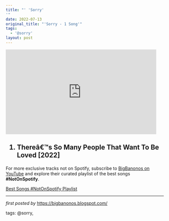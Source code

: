 ```yaml
---
title: "' 'Sorry'
'"
date: 2022-07-13
original_title: "'Sorry - 1 Song'"
tags:
  - '@sorry'
layout: post
---
```

<iframe frameborder="0" height="270" src="https://youtube.com/embed/uEPWy2rvCIY" width="480"></iframe><div><h2><ol><li>Thereâ€™s So Many People That Want To Be Loved [2022]</li></ol></h2></div>

<!--Subscribe and Playlist Links-->
<div>
    <p>For more exclusive tracks not on Spotify, subscribe to <a href="https://www.youtube.com/@BigBanonos" target="_blank">BigBanonos on YouTube</a> and explore their curated playlist of the best songs <strong>#NotOnSpotify</strong>.</p>
    <p><a href="https://www.youtube.com/playlist?list=PLtuNtuTatqI0kFahUCbtbfenC_ET5O_tr" target="_blank">Best Songs #NotOnSpotify Playlist<br /></a></p></div>

<hr />

<p><em>first posted by</em> <a href="https://bigbanonos.blogspot.com/" rel="noopener" target="_new">https://bigbanonos.blogspot.com/</a></p>

<p>tags: @sorry,</p>
